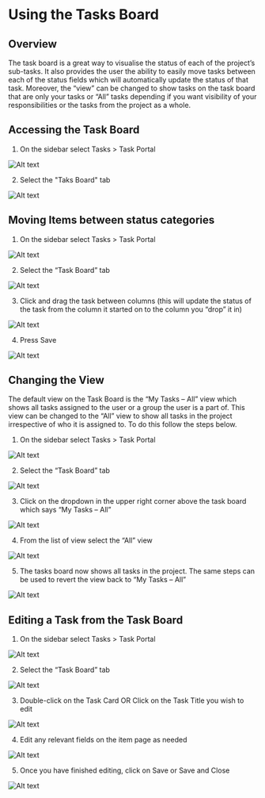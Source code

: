 # Using the Tasks Board
## Overview
The task board is a great way to visualise the status of each of the project’s sub-tasks. It also provides the user the ability to easily move tasks between each of the status fields which will automatically update the status of that task. Moreover, the “view” can be changed to show tasks on the task board that are only your tasks or “All” tasks depending if you want visibility of your responsibilities or the tasks from the project as a whole.

## Accessing the Task Board
1. On the sidebar select Tasks > Task Portal

![Alt text](1702440913229.png)

2. Select the "Taks Board" tab

![Alt text](1702440935692.png)

## Moving Items between status categories

1. On the sidebar select Tasks > Task Portal

![Alt text](1702440913229.png)

2. Select the “Task Board” tab

![Alt text](1702440935692.png)

3. Click and drag the task between columns (this will update the status of the task from the column it started on to the column you “drop” it in)

![Alt text](1702441035692.png)

4. Press Save

![Alt text](1702441050988.png)

## Changing the View
The default view on the Task Board is the “My Tasks – All” view which shows all tasks assigned to the user or a group the user is a part of. This view can be changed to the “All” view to show all tasks in the project irrespective of who it is assigned to. To do this follow the steps below.

1. On the sidebar select Tasks > Task Portal

![Alt text](1702440913229.png)

2. Select the “Task Board” tab

![Alt text](1702440935692.png)

3. Click on the dropdown in the upper right corner above the task board which says “My Tasks – All”

![Alt text](1702441124599.png)

4. From the list of view select the “All” view

![Alt text](1702441141462.png)

5. The tasks board now shows all tasks in the project. The same steps can be used to revert the view back to “My Tasks – All”

![Alt text](1702441160270.png)

## Editing a Task from the Task Board
1. On the sidebar select Tasks > Task Portal

![Alt text](1702440913229.png)

2. Select the “Task Board” tab

![Alt text](1702440935692.png)

3. Double-click on the Task Card OR Click on the Task Title you wish to edit

![Alt text](1702441310477.png)

4. Edit any relevant fields on the item page as needed

![Alt text](1702441364893.png)

5. Once you have finished editing, click on Save or Save and Close

![Alt text](1702441386902.png)
